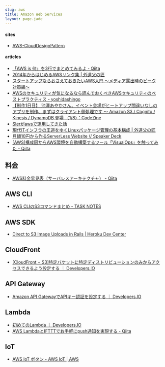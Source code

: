 ```yaml
---
slug: aws
title: Amazon Web Services
layout: page.jade
---
```


#### sites

- [AWS\-CloudDesignPattern](http://aws.clouddesignpattern.org/index.php/%E3%83%A1%E3%82%A4%E3%83%B3%E3%83%9A%E3%83%BC%E3%82%B8)

#### articles

- [「AWS is 何」を3行でまとめてみるよ \- Qiita](http://qiita.com/kohashi/items/1bb952313fb695f12577)
- [2014年からはじめるAWSリンク集 | 外道父の匠](http://blog.father.gedow.net/2014/01/07/aws-links/)
- [スタートアップならおさえておきたいAWS入門 ～メディア露出時のピーク対策編～](http://www.slideshare.net/schoowebcampus/awsamazon-web-services-29873429)
- [AWSのセキュリティが気になるなら読んでおくべきAWSセキュリティのベストプラクティス - yoshidashingo](http://yoshidashingo.hatenablog.com/entry/2014/08/24/211825)
- [【制作1日目】 池澤あやかさん、イベント会場がヒートアップ間違いなしのアプリを制作、まずはクライアント側処理です ～ Amazon S3 / Cognito / Kinesis / DynamoDB 登場 （1/8）：CodeZine](http://codezine.jp/article/detail/8642)
- [Slerがawsで運用してきた話](http://www.slideshare.net/tenbo07/sleraws)
- [現代ITインフラの王道をゆくLinuxパッケージ管理の基本構成 | 外道父の匠](http://blog.father.gedow.net/2016/03/08/package-control/)
- [月額10円から作るServerLess Website // Speaker Deck](https://speakerdeck.com/morita92hiro/yue-e-10yuan-karazuo-ruserverless-website)
- [[AWS]構成図からAWS環境を自動構築するツール「VisualOps」を触ってみた - Qiita](http://qiita.com/koomaru/items/439819c9682fa59d0328)


## 料金

- [AWS料金早見表（サーバレスアーキテクチャ） \- Qiita](http://qiita.com/teradonburi/items/a382a17e1e0245b7d831)


## AWS CLI
- [AWS CLIのS3コマンドまとめ - TASK NOTES](http://www.task-notes.com/entry/20150904/1441335600)


## AWS SDK
- [Direct to S3 Image Uploads in Rails | Heroku Dev Center](https://devcenter.heroku.com/articles/direct-to-s3-image-uploads-in-rails)


## CloudFront

- [\[CloudFront \+ S3\]特定バケットに特定ディストリビューションのみからアクセスできるよう設定する ｜ Developers\.IO](http://dev.classmethod.jp/cloud/aws/cloudfront-s3-origin-access-identity/)


## API Gateway
- [Amazon API GatewayでAPIキー認証を設定する ｜ Developers\.IO](http://dev.classmethod.jp/cloud/apigateway-apikey-auth/)


## Lambda

- [初めてのLambda ｜ Developers.IO](http://dev.classmethod.jp/cloud/aws/sugano-002-lambda/)
- [AWS LambdaとIFTTTでお手軽にpush通知を実現する \- Qiita](http://qiita.com/kawahiro311/items/41dca04fe899d4d142d9)


## IoT
- [AWS IoT ボタン \- AWS IoT \| AWS](https://aws.amazon.com/jp/iot/button/)
